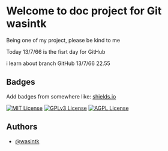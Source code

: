 
# Welcome to doc project for Git wasintk

Being one of my project, please be kind to me

Today 13/7/66 is the fisrt day for GitHub

i learn about branch GitHub 13/7/66 22.55

## Badges

Add badges from somewhere like: [shields.io](https://shields.io/)

[![MIT License](https://img.shields.io/badge/License-MIT-green.svg)](https://choosealicense.com/licenses/mit/)
[![GPLv3 License](https://img.shields.io/badge/License-GPL%20v3-yellow.svg)](https://opensource.org/licenses/)
[![AGPL License](https://img.shields.io/badge/license-AGPL-blue.svg)](http://www.gnu.org/licenses/agpl-3.0)


## Authors

- [@wasintk](https://www.github.com/octokatherine)

